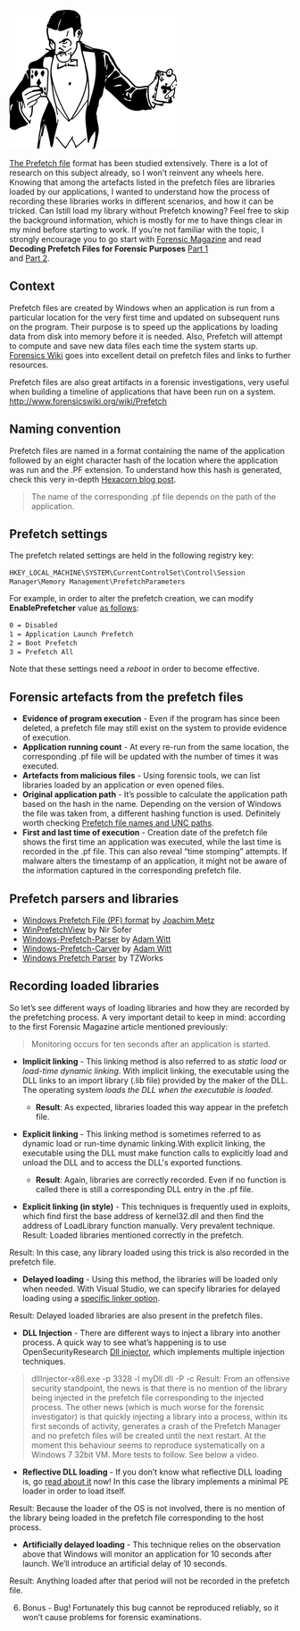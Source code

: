 ![Logo](/assets/images/tricks.png)

[The Prefetch file](http://www.forensicswiki.org/wiki/Windows_Prefetch_File_Format) format has been studied extensively. 
There is a lot of research on this subject already, so I won’t reinvent any wheels here.
Knowing that among the artefacts listed in the prefetch files are libraries loaded by our applications,
I wanted to understand how the process of recording these libraries works in different scenarios, and how it can be tricked. Can  Istill load my library without Prefetch knowing?
Feel free to skip the background information, which is mostly for me to have things clear in my mind before starting to work. 
If you’re not familiar with the topic, I strongly encourage you to go start with [Forensic Magazine](https://www.forensicmag.com/) 
and read **Decoding Prefetch Files for Forensic Purposes**  [Part 1](https://www.forensicmag.com/article/2010/12/decoding-prefetch-files-forensic-purposes-part-1)  
and [Part 2](https://www.forensicmag.com/article/2010/12/decoding-prefetch-files-forensic-purposes-part-2).

## Context
Prefetch files are created by Windows when an application is run from a particular location for the very first time and 
updated on subsequent runs on the program. Their purpose is to speed up the applications by loading data from disk into memory 
before it is needed. Also, Prefetch will attempt to compute and save new data files each time the system starts up. 
[Forensics Wiki](http://www.forensicswiki.org/wiki/Prefetch) goes into excellent detail on prefetch files and 
links to further resources.

Prefetch files are also great artifacts in a forensic investigations, very useful when building a timeline of applications that have been run on a system.  http://www.forensicswiki.org/wiki/Prefetch

## Naming convention
Prefetch files are named in a format containing the name of the application followed by an eight character hash 
of the location where the application was run and the .PF extension.
To understand how this hash is generated, check this very in-depth [Hexacorn blog post](http://www.hexacorn.com/blog/2012/06/13/prefetch-hash-calculator-a-hash-lookup-table-xpvistaw7w2k3w2k8/).

> The name of the corresponding .pf file depends on the path of the application.

## Prefetch settings 
The prefetch related settings are held in the following registry key:
```
HKEY_LOCAL_MACHINE\SYSTEM\CurrentControlSet\Control\Session Manager\Memory Management\PrefetchParameters
```
For example, in order to alter the prefetch creation, we can modify **EnablePrefetcher** value [as follows](https://msdn.microsoft.com/en-us/library/ms940847(v=winembedded.5).aspx):

```
0 = Disabled 
1 = Application Launch Prefetch 
2 = Boot Prefetch 
3 = Prefetch All
```

Note that these settings need a *reboot* in order to become effective.
 
## Forensic artefacts from the prefetch files
* __Evidence of program execution__ - Even if the program has since been deleted, a prefetch file may still exist on the system to provide evidence of execution. 
* __Application running count__ - At every re-run from the same location, the corresponding .pf file will be updated with the number of times it was executed.
* __Artefacts from malicious files__ - Using forensic tools, we can list libraries loaded by an application or even opened files.
* __Original application path__ - It’s possible to calculate the application path based on the hash in the name. Depending on the version of Windows the file was taken from, a different hashing function is used. Definitely worth checking [Prefetch file names and UNC paths](http://www.hexacorn.com/blog/2012/10/29/prefetch-file-names-and-unc-paths/).
* __First and last time of execution__ - Creation date  of the prefetch file shows the first time an application was executed, while the last time is recorded in the .pf file. This can also reveal “time stomping” attempts. If malware alters the timestamp of an application, it might not be aware of the information captured in the corresponding prefetch file.

## Prefetch parsers and libraries
* [Windows Prefetch File (PF) format](https://github.com/libyal/libscca/blob/master/documentation/Windows%20Prefetch%20File%20(PF)%20format.asciidoc) by [Joachim Metz](https://twitter.com/joachimmetz)
* [WinPrefetchView](http://www.nirsoft.net/utils/win_prefetch_view.html) by Nir Sofer
* [Windows-Prefetch-Parser](https://github.com/PoorBillionaire/Windows-Prefetch-Parser) by [Adam Witt](https://twitter.com/_TrapLoop)
* [Windows-Prefetch-Carver](https://github.com/PoorBillionaire/Windows-Prefetch-Carver) by [Adam Witt](https://twitter.com/_TrapLoop)
* [Windows Prefetch Parser](https://tzworks.net/prototype_page.php?proto_id=1) by  TZWorks

## Recording loaded libraries
So let’s see different ways of loading libraries and how they are recorded by the prefetching process. 
A very important detail to keep in mind: according to the first Forensic Magazine article mentioned previously:
> Monitoring occurs for ten seconds after an application is started.

* __Implicit linking__ - This linking method is also referred to as _static load_ or _load-time dynamic linking_. With implicit linking, the executable using the DLL links to an import library (.lib file) provided by the maker of the DLL. The operating system _loads the DLL when the executable is loaded_.

  * **Result**: As expected, libraries loaded this way appear in the prefetch file.

* __Explicit linking__ - This linking method is sometimes referred to as dynamic load or run-time dynamic linking.With explicit linking, the executable using the DLL must make function calls to explicitly load and unload the DLL and to access the DLL's exported functions. 

  * **Result**: Again, libraries are correctly recorded. Even if no function is called there is still a corresponding DLL entry in the .pf file.

* __Explicit linking (in style)__ - This techniques is frequently used in exploits, which find first the base address of kernel32.dll and then find the address of LoadLibrary function manually. Very prevalent technique. 
	Result: Loaded libraries mentioned correctly in the prefetch. 

Result: In this case, any library loaded using this trick is also recorded in the prefetch file.  

* __Delayed loading__ - Using this method, the libraries will be loaded only when needed. With Visual Studio, we can specify libraries for delayed loading using a [specific linker option](https://docs.microsoft.com/en-gb/cpp/build/reference/specifying-dlls-to-delay-load).

Result: Delayed loaded libraries are also present in the prefetch files.

* __DLL Injection__ - There are different ways to inject a library into another process. A quick way to see what’s happening is to use OpenSecurityResearch [Dll injector](https://github.com/OpenSecurityResearch/dllinjector), which implements multiple injection techniques.

> dllInjector-x86.exe -p 3328 -l myDll.dll -P -c
Result: From an offensive security standpoint, the news is that there is no mention of the library being injected in the prefetch file corresponding to the injected process. The other news (which is much worse for the forensic investigator) is that quickly injecting a library into a process, within its first seconds of activity, generates a crash of the Prefetch Manager and no prefetch files will be created until the next restart. At the moment this behaviour seems to reproduce systematically on a Windows 7 32bit VM. More tests to follow. See below a video.

* __Reflective DLL loading__ - If you don’t know what reflective DLL loading is, go [read about it](https://github.com/stephenfewer/ReflectiveDLLInjection) now! In this case the library implements a minimal PE loader in order to load itself. 

Result: Because the loader of the OS is not involved, there is no mention of the library being loaded in the prefetch file corresponding to the host process. 


* __Artificially delayed loading__ - This technique relies on the observation above that Windows will monitor an application for 10 seconds after launch. We’ll introduce an artificial delay of 10 seconds.

Result: Anything loaded after that period will not be recorded in the prefetch file.
	



6. Bonus - Bug!
Fortunately this bug cannot be reproduced reliably, so it won’t cause problems for forensic examinations.


